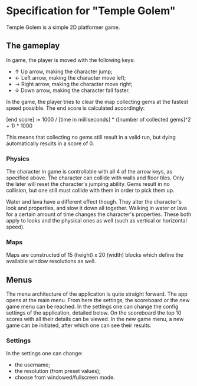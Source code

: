 # Specification for "Temple Golem"

Temple Golem is a simple 2D platformer game.

## The gameplay

In game, the player is moved with the following keys:
- ↑ Up arrow, making the character jump;
- ← Left arrow, making the character move left;
- → Right arrow, making the character move right;
- ↓ Down arrow, making the character fall faster.

In the game, the player tries to clear the map collecting gems at the
fastest speed possible. The end score is calculated accordingly:

[end score] := 1000 / [time in milliseconds]  * ([number of collected gems]^2 + 1) * 1000

This means that collecting no gems still result in a valid run, but dying
automatically results in a score of 0.

### Physics

The character in game is controllable with all 4 of the arrow keys, as specified
above. The character can collide with walls and floor tiles. Only the later will
reset the character's jumping ability. Gems result in no collision, but one
still must collide with them in order to pick them up.

Water and lava have a different effect though. They alter the character's look
and properties, and slow it down all together. Walking in water or lava for a
certain amount of time changes the character's properties. These both apply to
looks and the physical ones as well (such as vertical or horizontal speed).

### Maps

Maps are constructed of 15 (height) x 20 (width) blocks which define the
available window resolutions as well.

## Menus

The menu architecture of the application is quite straight forward. The app
opens at the main menu. From here the settings, the scoreboard or the new game
menu can be reached. In the settings one can change the config settings of the
application, detailed below. On the scoreboard the top 10 scores with all their
details can be viewed. In the new game menu, a new game can be initiated, after
which one can see their results.

### Settings

In the settings one can change:
- the username;
- the resolution (from preset values);
- choose from windowed/fullscreen mode.
